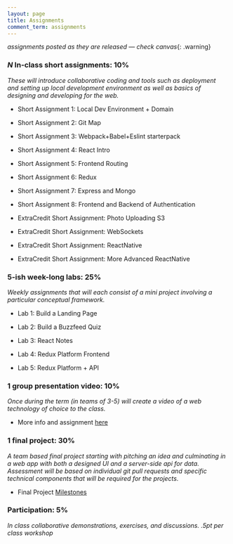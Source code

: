 ```yaml
---
layout: page
title: Assignments
comment_term: assignments
---
```


*assignments posted as they are released — check canvas*{: .warning}

### *N* In-class short assignments: 10%
*These will introduce collaborative coding and tools such as deployment and setting up local development environment as well as basics of designing and developing for the web.*

* Short Assignment 1: Local Dev Environment + Domain
<!-- * [Short Assignment 1: Local Dev Environment + Domain](sa/localdev) -->
* Short Assignment 2: Git Map
<!-- * [Short Assignment 2: Git Map](sa/git-map) -->
* Short Assignment 3: Webpack+Babel+Eslint starterpack
<!-- * [Short Assignment 3: Webpack+Babel+Eslint starterpack](sa/starterpack) -->
* Short Assignment 4: React Intro
<!-- * [Short Assignment 4: React Intro](sa/react-videos) -->
* Short Assignment 5: Frontend Routing
<!-- * [Short Assignment 5: Frontend Routing](sa/routing)  -->
* Short Assignment 6: Redux
<!-- * [Short Assignment 6: Redux](sa/redux)  -->
* Short Assignment 7: Express and Mongo
<!-- * [Short Assignment 7: Express and Mongo](sa/server-side)  -->
* Short Assignment 8: Frontend and Backend of Authentication 
<!-- * [Short Assignment 8: Frontend and Backend of Authentication](sa/authentication) -->
* ExtraCredit Short Assignment: Photo Uploading S3
<!-- * [ExtraCredit Short Assignment: Photo Uploading S3](sa/s3-upload) -->
* ExtraCredit Short Assignment: WebSockets
<!-- * [ExtraCredit Short Assignment: WebSockets](sa/websockets) -->
<!-- * EC Short Assignment: ChatBot -->
<!-- * [ExtraCredit Short Assignment: ChatBot](sa/slack-bot) -->
* ExtraCredit Short Assignment: ReactNative
<!-- * [ExtraCredit Short Assignment: ReactNative](sa/react-native) -->
* ExtraCredit Short Assignment: More Advanced ReactNative
<!-- * [ExtraCredit Short Assignment: More Advanced ReactNative](sa/react-native-part-2) -->




### 5-ish week-long labs:  25%
*Weekly assignments that will each consist of a mini project involving a particular conceptual framework.*

* Lab 1: Build a Landing Page
<!-- * [Lab 1: Build a Landing Page](lab/landing-page) -->
* Lab 2: Build a Buzzfeed Quiz
<!-- * [Lab 2: Build a Buzzfeed Quiz](lab/quizzical) -->
* Lab 3: React Notes
<!-- * [Lab 3: React Notes](lab/react-notes) -->
* Lab 4: Redux Platform Frontend
<!-- * [Lab 4: Redux Platform Frontend](lab/redux-platform) -->
* Lab 5: Redux Platform + API
<!-- * [Lab 5: Redux Platform + API](lab/redux-platform+server) -->

<!-- ### 4-ish Short in-class quizzes:  10%
*Concepts and methods from lectures and labs.* -->

<!-- ### 1 group presentation and workshop: 10%
*Once during the term (in teams of 3-4) will present a web technology of choice to the class with a short workshop.*

* More info and assignment [here](../workshops) -->

### 1 group presentation video: 10%
*Once during the term (in teams of 3-5) will create a video of a web technology of choice to the class.*

* More info and assignment [here](../eli5in5)

<!-- ### Group Workshop Participation: 10%
*Individual participation in each of the group presentation workshops. Will require forking a repo and following along with a tutorial in class.* -->

### 1 final project:  30%
*A team based final project starting with pitching an idea and culminating in a web app with both a designed UI and a server-side api for data.  Assessment will be based on individual git pull requests and specific technical components that will be required for the projects.*

* Final Project [Milestones](project)

### Participation:  5%
*In class collaborative demonstrations, exercises, and discussions. .5pt per class workshop*
